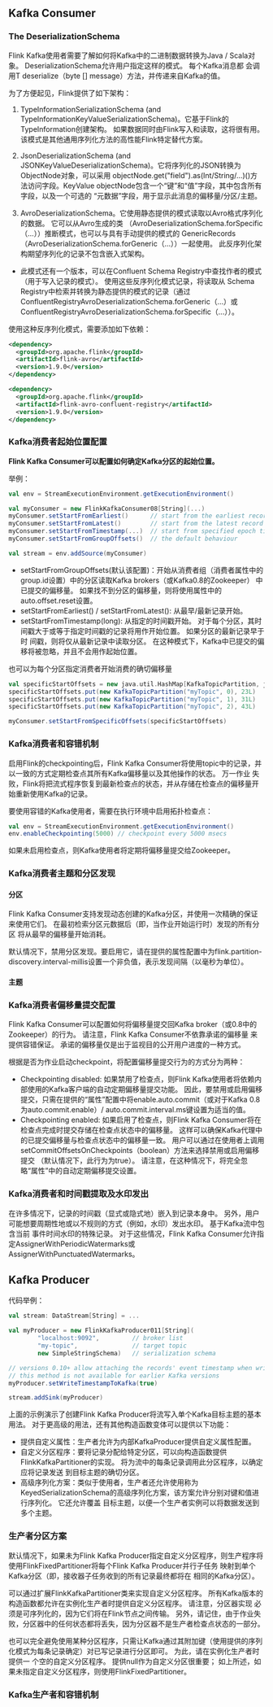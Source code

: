 ## Kafka Consumer

### The DeserializationSchema

Flink Kafka使用者需要了解如何将Kafka中的二进制数据转换为Java / Scala对象。 DeserializationSchema允许用户指定这样的模式。 每个Kafka消息都
会调用T deserialize（byte [] message）方法，并传递来自Kafka的值。

为了方便起见，Flink提供了如下架构：

1. TypeInformationSerializationSchema (and TypeInformationKeyValueSerializationSchema)。它基于Flink的TypeInformation创建架构。
如果数据同时由Flink写入和读取，这将很有用。 该模式是其他通用序列化方法的高性能Flink特定替代方案。

2. JsonDeserializationSchema (and JSONKeyValueDeserializationSchema)。它将序列化的JSON转换为ObjectNode对象，可以采用
objectNode.get("field").as(Int/String/...)()方法访问字段。KeyValue objectNode包含一个“键”和“值”字段，其中包含所有字段，以及一个可选的
“元数据”字段，用于显示此消息的偏移量/分区/主题。

3. AvroDeserializationSchema。它使用静态提供的模式读取以Avro格式序列化的数据。 它可以从Avro生成的类
（AvroDeserializationSchema.forSpecific（...））推断模式，也可以与具有手动提供的模式的
GenericRecords（AvroDeserializationSchema.forGeneric（...））一起使用。 此反序列化架构期望序列化的记录不包含嵌入式架构。

* 此模式还有一个版本，可以在Confluent Schema Registry中查找作者的模式（用于写入记录的模式）。 使用这些反序列化模式记录，将读取从
Schema Registry中检索并转换为静态提供的模式的记录（通过ConfluentRegistryAvroDeserializationSchema.forGeneric（...）或
ConfluentRegistryAvroDeserializationSchema.forSpecific（...））。

使用这种反序列化模式，需要添加如下依赖：

```xml
<dependency>
  <groupId>org.apache.flink</groupId>
  <artifactId>flink-avro</artifactId>
  <version>1.9.0</version>
</dependency>
```

```xml
<dependency>
  <groupId>org.apache.flink</groupId>
  <artifactId>flink-avro-confluent-registry</artifactId>
  <version>1.9.0</version>
</dependency>
```

### Kafka消费者起始位置配置

**Flink Kafka Consumer可以配置如何确定Kafka分区的起始位置。**

举例：

```scala
val env = StreamExecutionEnvironment.getExecutionEnvironment()

val myConsumer = new FlinkKafkaConsumer08[String](...)
myConsumer.setStartFromEarliest()      // start from the earliest record possible
myConsumer.setStartFromLatest()        // start from the latest record
myConsumer.setStartFromTimestamp(...)  // start from specified epoch timestamp (milliseconds)
myConsumer.setStartFromGroupOffsets()  // the default behaviour

val stream = env.addSource(myConsumer)
```

* setStartFromGroupOffsets(默认该配置)：开始从消费者组（消费者属性中的group.id设置）中的分区读取Kafka brokers（或Kafka0.8的Zookeeper）
中已提交的偏移量。 如果找不到分区的偏移量，则将使用属性中的auto.offset.reset设置。
* setStartFromEarliest() / setStartFromLatest(): 从最早/最新记录开始。
* setStartFromTimestamp(long): 从指定的时间戳开始。 对于每个分区，其时间戳大于或等于指定时间戳的记录将用作开始位置。 如果分区的最新记录早于时
间戳，则将仅从最新记录中读取分区。 在这种模式下，Kafka中已提交的偏移将被忽略，并且不会用作起始位置。

也可以为每个分区指定消费者开始消费的确切偏移量

```scala
val specificStartOffsets = new java.util.HashMap[KafkaTopicPartition, java.lang.Long]()
specificStartOffsets.put(new KafkaTopicPartition("myTopic", 0), 23L)
specificStartOffsets.put(new KafkaTopicPartition("myTopic", 1), 31L)
specificStartOffsets.put(new KafkaTopicPartition("myTopic", 2), 43L)

myConsumer.setStartFromSpecificOffsets(specificStartOffsets)
```

### Kafka消费者和容错机制
启用Flink的checkpointing后，Flink Kafka Consumer将使用topic中的记录，并以一致的方式定期检查点其所有Kafka偏移量以及其他操作的状态。 万一作业
失败，Flink将把流式程序恢复到最新检查点的状态，并从存储在检查点的偏移量开始重新使用Kafka的记录。

要使用容错的Kafka使用者，需要在执行环境中启用拓扑检查点：

```scala
val env = StreamExecutionEnvironment.getExecutionEnvironment()
env.enableCheckpointing(5000) // checkpoint every 5000 msecs
```
如果未启用检查点，则Kafka使用者将定期将偏移量提交给Zookeeper。

### Kafka消费者主题和分区发现

#### 分区

Flink Kafka Consumer支持发现动态创建的Kafka分区，并使用一次精确的保证来使用它们。 在最初检索分区元数据后（即，当作业开始运行时）发现的所有分区
将从最早的偏移量开始消耗。

默认情况下，禁用分区发现。要启用它，请在提供的属性配置中为flink.partition-discovery.interval-millis设置一个非负值，表示发现间隔（以毫秒为单位）。


#### 主题

### Kafka消费者偏移量提交配置

Flink Kafka Consumer可以配置如何将偏移量提交回Kafka broker（或0.8中的Zookeeper）的行为。 请注意，Flink Kafka Consumer不依靠承诺的偏移量
来提供容错保证。 承诺的偏移量仅是出于监视目的公开用户进度的一种方式。

根据是否为作业启动checkpoint，将配置偏移量提交行为的方式分为两种：
* Checkpointing disabled: 如果禁用了检查点，则Flink Kafka使用者将依赖内部使用的Kafka客户端的自动定期偏移量提交功能。 因此，要禁用或启用偏移
提交，只需在提供的“属性”配置中将enable.auto.commit（或对于Kafka 0.8为auto.commit.enable）/ auto.commit.interval.ms键设置为适当的值。
* Checkpointing enabled: 如果启用了检查点，则Flink Kafka Consumer将在检查点完成时提交存储在检查点状态中的偏移量。 这样可以确保Kafka代理中
的已提交偏移量与检查点状态中的偏移量一致。 用户可以通过在使用者上调用setCommitOffsetsOnCheckpoints（boolean）方法来选择禁用或启用偏移提交
（默认情况下，此行为为true）。 请注意，在这种情况下，将完全忽略“属性”中的自动定期偏移提交设置。

### Kafka消费者和时间戳提取及水印发出

在许多情况下，记录的时间戳（显式或隐式地）嵌入到记录本身中。 另外，用户可能想要周期性地或以不规则的方式（例如，水印）发出水印。 基于Kafka流中包含当前
事件时间水印的特殊记录。 对于这些情况，Flink Kafka Consumer允许指定AssignerWithPeriodicWatermarks或AssignerWithPunctuatedWatermarks。

## Kafka Producer

代码举例：
```scala
val stream: DataStream[String] = ...

val myProducer = new FlinkKafkaProducer011[String](
        "localhost:9092",         // broker list
        "my-topic",               // target topic
        new SimpleStringSchema)   // serialization schema

// versions 0.10+ allow attaching the records' event timestamp when writing them to Kafka;
// this method is not available for earlier Kafka versions
myProducer.setWriteTimestampToKafka(true)

stream.addSink(myProducer)
```

上面的示例演示了创建Flink Kafka Producer将流写入单个Kafka目标主题的基本用法。 对于更高级的用法，还有其他构造函数变体可以提供以下功能：
* 提供自定义属性：生产者允许为内部KafkaProducer提供自定义属性配置。 
* 自定义分区程序：要将记录分配给特定分区，可以向构造函数提供FlinkKafkaPartitioner的实现。 将为流中的每条记录调用此分区程序，以确定应将记录发送
到目标主题的确切分区。
* 高级序列化方案：类似于使用者，生产者还允许使用称为KeyedSerializationSchema的高级序列化方案，该方案允许分别对键和值进行序列化。 它还允许覆盖
目标主题，以便一个生产者实例可以将数据发送到多个主题。

### 生产者分区方案

默认情况下，如果未为Flink Kafka Producer指定自定义分区程序，则生产程序将使用FlinkFixedPartitioner将每个Flink Kafka Producer并行子任务
映射到单个Kafka分区（即，接收器子任务收到的​​所有记录最终都将在 相同的Kafka分区）。

可以通过扩展FlinkKafkaPartitioner类来实现自定义分区程序。 所有Kafka版本的构造函数都允许在实例化生产者时提供自定义分区程序。 请注意，分区器实现
必须是可序列化的，因为它们将在Flink节点之间传输。 另外，请记住，由于作业失败，分区器中的任何状态都将丢失，因为分区器不是生产者检查点状态的一部分。

也可以完全避免使用某种分区程序，只需让Kafka通过其附加键（使用提供的序列化模式为每条记录确定）对已写记录进行分区即可。 为此，请在实例化生产者时提供一
个空的自定义分区程序。 提供null作为自定义分区很重要； 如上所述，如果未指定自定义分区程序，则使用FlinkFixedPartitioner。

### Kafka生产者和容错机制



